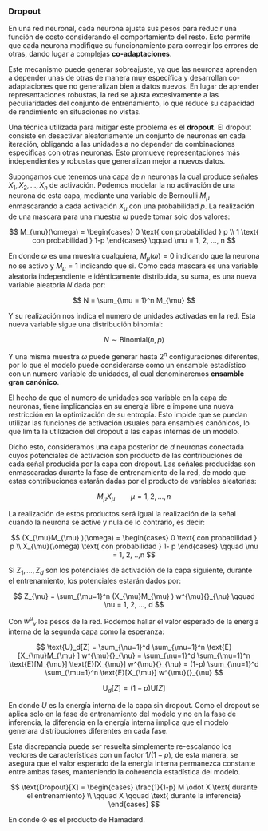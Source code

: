 ### Dropout

En una red neuronal, cada neurona ajusta sus pesos para reducir una función de costo considerando el comportamiento del resto. Esto permite que cada neurona modifique su funcionamiento para corregir los errores de otras, dando lugar a complejas **co-adaptaciones**.

Este mecanismo puede generar sobreajuste, ya que las neuronas aprenden a depender unas de otras de manera muy específica y desarrollan co-adaptaciones que no generalizan bien a datos nuevos. En lugar de aprender representaciones robustas, la red se ajusta excesivamente a las peculiaridades del conjunto de entrenamiento, lo que reduce su capacidad de rendimiento en situaciones no vistas.

Una técnica utilizada para mitigar este problema es el **dropout**. El dropout consiste en desactivar aleatoriamente un conjunto de neuronas en cada iteración, obligando a las unidades a no depender de combinaciones específicas con otras neuronas. Esto promueve representaciones más independientes y robustas que generalizan mejor a nuevos datos.

Supongamos que tenemos una capa de $n$ neuronas la cual produce señales $X_1, X_2, ..., X_n$ de activación. Podemos modelar la no activación de una neurona de esta capa, mediante una variable de Bernoulli $M_{\mu}$ enmascarando a cada activación $X_{\mu}$ con una probabilidad $p$. La realización de una mascara para una muestra $\omega$ puede tomar solo dos valores:

$$
M_{\mu}(\omega) = \begin{cases} 0 \text{ con probabilidad } p \\  1 \text{ con probabilidad } 1-p \end{cases} \qquad \mu = 1, 2, ..., n
$$

En donde $\omega$ es una muestra cualquiera, $M_{\mu}(\omega) = 0$ indicando que la neurona no se activo y $M_{\mu} = 1$ indicando que si. Como cada mascara es una variable aleatoria independiente e idénticamente distribuida, su suma, es una nueva variable aleatoria $N$ dada por:

$$
N = \sum_{\mu = 1}^n M_{\mu}
$$

Y su realización nos indica el numero de unidades activadas en la red. Esta nueva variable sigue una distribución binomial:

$$
N \sim \text{Binomial}(n, p)
$$

Y una misma muestra $\omega$ puede generar hasta $2^n$ configuraciones diferentes, por lo que el modelo puede considerarse como un ensamble estadístico con un numero variable de unidades, al cual denominaremos **ensamble gran canónico**. 

El hecho de que el numero de unidades sea variable en la capa de neuronas, tiene implicancias en su energía libre e impone una nueva restricción en la optimización de su entropía. Esto impide que se puedan utilizar las funciones de activación usuales para ensambles canónicos, lo que limita la utilización del dropout a las capas internas de un modelo.

Dicho esto, consideramos una capa posterior de $d$ neuronas conectada cuyos potenciales de activación son producto de las contribuciones de cada señal producida por la capa con dropout. Las señales producidas son enmascaradas durante la fase de entrenamiento de la red, de modo que estas contribuciones estarán dadas por el producto de variables aleatorias:

$$
M_{\mu} X_{\mu} \qquad \mu = 1,2, ..., n
$$

La realización de estos productos será igual la realización de la señal cuando la neurona se active y nula de lo contrario, es decir:

$$
(X_{\mu}M_{\mu} )(\omega) = \begin{cases} 0 \text{ con probabilidad } p \\ X_{\mu}(\omega) \text{ con probabilidad } 1- p \end{cases} \qquad \mu = 1, 2, ..,n
$$
  
Si $Z_1, ..., Z_d$ son los potenciales de activación de la capa siguiente, durante el entrenamiento, los potenciales estarán dados por:

$$
Z_{\nu} = \sum_{\mu=1}^n (X_{\mu}M_{\mu} ) w^{\mu}{}_{\nu} \qquad \nu = 1, 2, ..., d
$$

Con $w^{\mu}{}_{\nu}$ los pesos de la red. Podemos hallar el valor esperado de la energía interna de la segunda capa como la esperanza:

$$
\text{U}_d[Z] = \sum_{\nu=1}^d \sum_{\mu=1}^n \text{E}[X_{\mu}M_{\mu} ] w^{\mu}{}_{\nu} = \sum_{\nu=1}^d \sum_{\mu=1}^n \text{E}[M_{\mu}] \text{E}[X_{\mu}] w^{\mu}{}_{\nu} = (1-p) \sum_{\nu=1}^d \sum_{\mu=1}^n \text{E}[X_{\mu}] w^{\mu}{}_{\nu}
$$


$$
\text{U}_d[Z] = (1-p) \text{U}[Z]
$$

En donde $U$ es la energía interna de la capa sin dropout. Como el dropout se aplica solo en la fase de entrenamiento del modelo y no en la fase de inferencia, la diferencia en la energía interna implica que el modelo generara distribuciones diferentes en cada fase. 

Esta discrepancia puede ser resuelta simplemente re-escalando los vectores de características con un factor $1/(1-p)$, de esta manera, se asegura que el valor esperado de la energía interna permanezca constante entre ambas fases, manteniendo la coherencia estadística del modelo.

$$
\text{Dropout}[X] = \begin{cases} \frac{1}{1-p} M \odot X \text{ durante el entrenamiento} \\ \qquad X \qquad \text{ durante la inferencia} \end{cases}
$$

En donde $\odot$ es el producto de Hamadard.
